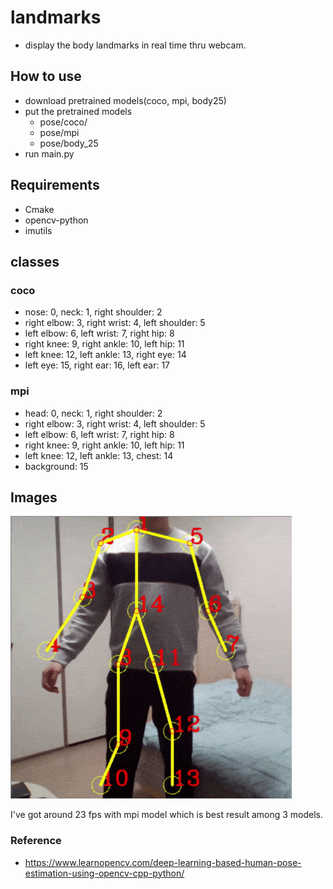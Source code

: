 # landmarks
+ display the body landmarks in real time thru webcam.

## How to use
+ download pretrained models(coco, mpi, body25)
+ put the pretrained models
    + pose/coco/
    + pose/mpi
    + pose/body_25
+ run main.py

## Requirements
+ Cmake
+ opencv-python
+ imutils

## classes
### coco
+ nose: 0, neck: 1, right shoulder: 2
+ right elbow: 3, right wrist: 4, left shoulder: 5
+ left elbow: 6, left wrist: 7, right hip: 8
+ right knee: 9, right ankle: 10, left hip: 11
+ left knee: 12, left ankle: 13, right eye: 14
+ left eye: 15, right ear: 16, left ear: 17

### mpi
+ head: 0, neck: 1, right shoulder: 2
+ right elbow: 3, right wrist: 4, left shoulder: 5
+ left elbow: 6, left wrist: 7, right hip: 8
+ right knee: 9, right ankle: 10, left hip: 11
+ left knee: 12, left ankle: 13, chest: 14 
+ background: 15

## Images
<p float="center">
  <img src="https://github.com/sammiee5311/landmarks/blob/master/img/test.gif" width="450" heights="405"/>
</p>

I've got around 23 fps with mpi model which is best result among 3 models.

### Reference
+ https://www.learnopencv.com/deep-learning-based-human-pose-estimation-using-opencv-cpp-python/
